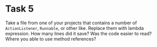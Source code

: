 # Task 5
Take a file from one of your projects that contains a number of `ActionListener`, `Runnable`, or other like. Replace 
them with lambda expression. How many lines did it save? Was the code easier to read? Where you able to use method 
references?